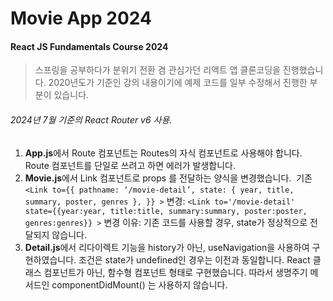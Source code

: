 # Movie App 2024

#### React JS Fundamentals Course 2024

> 스프링을 공부하다가 분위기 전환 겸 관심가던 리액트 앱 클론코딩을 진행했습니다. 
> 2020년도가 기준인 강의 내용이기에 예제 코드를 일부 수정해서 진행한 부분이 있습니다.

###### 2024년 7월 기준의 React Router v6 사용.
1. **App.js**에서 Route 컴포넌트는 Routes의 자식 컴포넌트로 사용해야 합니다. Route 컴포넌트를 단일로 쓰려고 하면 에러가 발생합니다.
2. **Movie.js**에서 Link 컴포넌트로 props 를 전달하는 양식을 변경했습니다.  기존 `<Link to={{ pathname: ‘/movie-detail’, state: { year, title, summary, poster, genres }, }} >` 변경: `<Link to='/movie-detail' state={{year:year, title:title, summary:summary, poster:poster, genres:genres}} >` 변경 이유: 기존 코드를 사용할 경우, state가 정상적으로 전달되지 않습니다. 
3. **Detail.js**에서 리다이렉트 기능을 history가 아닌, useNavigation을 사용하여 구현하였습니다. 조건은 state가 undefined인 경우는 이전과 동일합니다. React 클래스 컴포넌트가 아닌, 함수형 컴포넌트 형태로 구현했습니다. 따라서 생명주기 메서드인 componentDidMount() 는 사용하지 않습니다.

